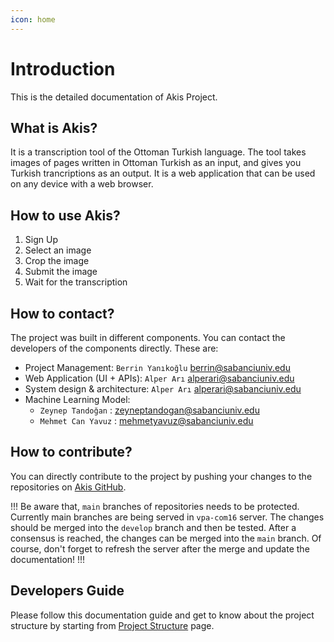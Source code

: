 ```yaml
---
icon: home
---
```


# Introduction

This is the detailed documentation of Akis Project.

## What is Akis?

It is a transcription tool of the Ottoman Turkish language.
The tool takes images of pages written in Ottoman Turkish as an input, and gives you Turkish trancriptions as an output.
It is a web application that can be used on any device with a web browser.

## How to use Akis?

1. Sign Up
2. Select an image
3. Crop the image
4. Submit the image
5. Wait for the transcription

## How to contact?

The project was built in different components. You can contact the developers of the components directly.
These are:

- Project Management: `Berrin Yanıkoğlu` berrin@sabanciuniv.edu
- Web Application (UI + APIs): `Alper Arı` alperari@sabanciuniv.edu
- System design & architecture: `Alper Arı` alperari@sabanciuniv.edu
- Machine Learning Model:
  - `Zeynep Tandoğan` : zeyneptandogan@sabanciuniv.edu
  - `Mehmet Can Yavuz` : mehmetyavuz@sabanciuniv.edu

## How to contribute?

You can directly contribute to the project by pushing your changes to the repositories on [Akis GitHub](https://github.com/akis-project).

!!!
Be aware that, `main` branches of repositories needs to be protected. Currently main branches are being served in `vpa-com16` server.
The changes should be merged into the `develop` branch and then be tested. After a consensus is reached, the changes can be merged into the `main` branch.
Of course, don't forget to refresh the server after the merge and update the documentation!
!!!

## Developers Guide

Please follow this documentation guide and get to know about the project structure by starting from [Project Structure](/project-structure/) page.
